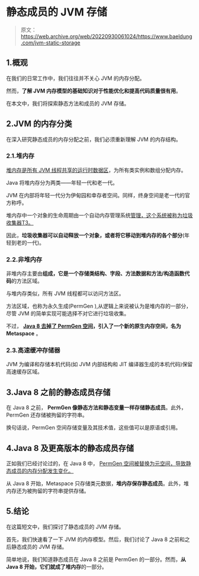 # 静态成员的 JVM 存储

> 原文：<https://web.archive.org/web/20220930061024/https://www.baeldung.com/jvm-static-storage>

## 1.概观

在我们的日常工作中，我们往往并不关心 JVM 的内存分配。

然而，**了解 JVM 内存模型的基础知识对于性能优化和提高代码质量很有用**。

在本文中，我们将探索静态方法和成员的 JVM 存储。

## 2.JVM 的内存分类

在深入研究静态成员的内存分配之前，我们必须重新理解 JVM 的内存结构。

### 2.1.堆内存

[堆内存是所有 JVM 线程共享的运行时数据区](/web/20220524113522/https://www.baeldung.com/java-stack-heap#heap-space-in-java)，为所有类实例和数组分配内存。

Java 将堆内存分为两类——年轻一代和老一代。

JVM 在内部将年轻一代分为伊甸园和幸存者空间。同样，终身空间是老一代的官方称呼。

堆内存中一个对象的生命周期由一个自动内存管理系统[管理，这个系统被称为垃圾收集器T3。](/web/20220524113522/https://www.baeldung.com/jvm-garbage-collectors)

因此，**垃圾收集器可以自动释放一个对象，或者将它移动到堆内存的各个部分**(年轻到老的一代)。

### 2.2.非堆内存

非堆内存主要由**组成，它是一个存储类结构、字段、方法数据和方法/构造函数代码**的方法区域。

与堆内存类似，所有 JVM 线程都可以访问方法区。

方法区域，也称为永久生成(PermGen ),从逻辑上来说被认为是堆内存的一部分，尽管 JVM 的简单实现可能选择不对它进行垃圾收集。

不过， **[Java 8 去掉了 PermGen 空间](https://web.archive.org/web/20220524113522/https://openjdk.java.net/jeps/122)，引入了一个新的原生内存空间，名为 Metaspace** 。

### 2.3.高速缓冲存储器

JVM 为编译和存储本机代码(如 JVM 内部结构和 JIT 编译器生成的本机代码)保留高速缓存区域。

## 3.Java 8 之前的静态成员存储

在 Java 8 之前， **PermGen 像静态方法和静态变量一样存储静态成员**。此外，PermGen 还存储被拘留的字符串。

换句话说，PermGen 空间存储变量及其技术值，这些值可以是原语或引用。

## 4.Java 8 及更高版本的静态成员存储

正如我们已经讨论过的，在 Java 8 中， [PermGen 空间被替换为元空间，导致静态成员的内存分配发生变化。](/web/20220524113522/https://www.baeldung.com/java-permgen-metaspace)

从 Java 8 开始，Metaspace 只存储类元数据，**堆内存保存静态成员**。此外，堆内存还为被拘留的字符串提供存储。

## 5.结论

在这篇短文中，我们探讨了静态成员的 JVM 存储。

首先，我们快速看了一下 JVM 的内存模型。然后，我们讨论了 Java 8 之前和之后静态成员的 JVM 存储。

简单地说，我们知道静态成员在 Java 8 之前是 PermGen 的一部分。然而，**从 Java 8 开始，它们就成了堆内存**的一部分。